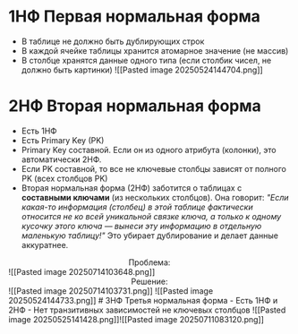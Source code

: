 # 1НФ Первая нормальная форма
- В таблице не должно быть дублирующих строк
- В каждой ячейке таблицы хранится атомарное значение (не массив)
- В столбце хранятся данные одного типа (если столбик чисел, не должно быть картинки)
![[Pasted image 20250524144704.png]]
# 2НФ Вторая нормальная форма
- Есть 1НФ
- Есть Primary Key (PK)
- Primary Key составной. Если он из одного атрибута (колонки), это автоматически 2НФ.
- Если PK составной, то все не ключевые столбцы зависят от полного PK (всех столбцов PK)
- Вторая нормальная форма (2НФ) заботится о таблицах с **составными ключами** (из нескольких столбцов). Она говорит: _"Если какая-то информация (столбец) в этой таблице фактически относится не ко всей уникальной связке ключа, а только к одному кусочку этого ключа — вынеси эту информацию в отдельную маленькую таблицу!"_ Это убирает дублирование и делает данные аккуратнее. 
<div style="text-align: center">
Проблема:
</div>![[Pasted image 20250714103648.png]]
 <div style="text-align: center">
Решение:
</div>
![[Pasted image 20250714103731.png]]
![[Pasted image 20250524144733.png]]
# 3НФ Третья нормальная форма
- Есть 1НФ и 2НФ
- Нет транзитивных зависимостей не ключевых столбцов
![[Pasted image 20250525141428.png]]![[Pasted image 20250711083120.png]]